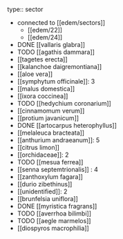 type:: sector

- connected to [[edem/sectors]]
	- [[edem/22]]
	- [[edem/24]]
- DONE [[vallaris glabra]]
- TODO [[agathis dammara]]
- [[tagetes erecta]]
- [[kalanchoe daigremontiana]]
- [[aloe vera]]
- [[symphytum officinale]]: 3
- [[malus domestica]]
- [[ixora coccinea]]
- TODO [[hedychium coronarium]]
- [[cinnamomum verum]]
- [[protium javanicum]]
- DONE [[artocarpus heterophyllus]]
- [[melaleuca bracteata]]
- [[anthurium andraeanum]]: 5
- [[citrus limon]]
- [[orchidaceae]]: 2
- TODO [[mesua ferrea]]
- [[senna septemtrionalis]] : 4
- [[zanthoxylum fagara]]
- [[durio zibethinus]]
- [[unidentified]]: 2
- [[brunfelsia uniflora]]
- DONE [[myristica fragrans]]
- TODO [[averrhoa bilimbi]]
- TODO [[aegle marmelos]]
- [[diospyros macrophilia]]